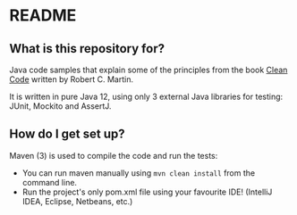 # README #

## What is this repository for? ##

Java code samples that explain some of the principles from the book [Clean Code](https://www.amazon.com/Clean-Code-Handbook-Software-Craftsmanship/dp/0132350882) written by Robert C. Martin.

It is written in pure Java 12, using only 3 external Java libraries for testing: JUnit, Mockito and AssertJ.

## How do I get set up? ##

Maven (3) is used to compile the code and run the tests: 

* You can run maven manually using `mvn clean install` from the command line.
* Run the project's only pom.xml file using your favourite IDE! (IntelliJ IDEA, Eclipse, Netbeans, etc.)
